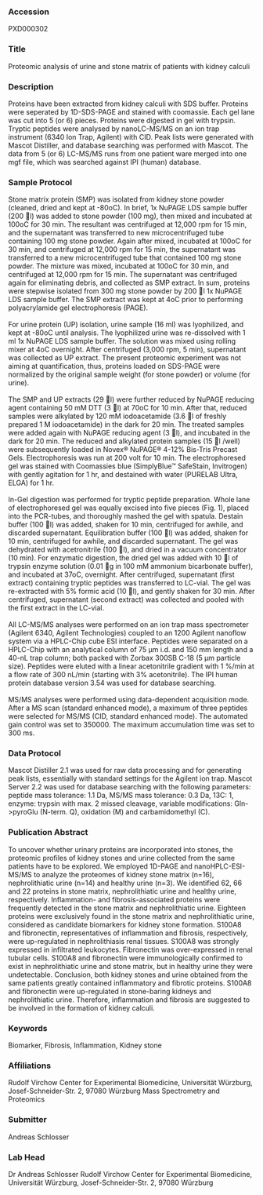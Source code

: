 ### Accession
PXD000302

### Title
Proteomic analysis of urine and stone matrix of patients with kidney calculi

### Description
Proteins have been extracted from kidney calculi with SDS buffer. Proteins were seperated by 1D-SDS-PAGE and stained with coomassie. Each gel lane was cut into 5 (or 6) pieces. Proteins were digested in gel with trypsin. Tryptic peptides were analysed by nanoLC-MS/MS on an ion trap instrument (6340 Ion Trap, Agilent) with CID. Peak lists were generated with Mascot Distiller, and database searching was performed with Mascot. The data from 5 (or 6) LC-MS/MS runs from one patient ware merged into one mgf file, which was searched against IPI (human) database.

### Sample Protocol
Stone matrix protein (SMP) was isolated from kidney stone powder (cleaned, dried and kept at -80oC).  In brief, 1x NuPAGE LDS sample buffer (200 l) was added to stone powder (100 mg), then mixed and incubated at 100oC for 30 min.  The resultant was centrifuged at 12,000 rpm for 15 min, and the supernatant was transferred to new microcentrifuged tube containing 100 mg stone powder.  Again after mixed, incubated at 100oC for 30 min, and centrifuged at 12,000 rpm for 15 min, the supernatant was transferred to a new microcentrifuged tube that contained 100 mg stone powder.  The mixture was mixed, incubated at 100oC for 30 min, and centrifuged at 12,000 rpm for 15 min.  The supernatant was centrifuged again for eliminating debris, and collected as SMP extract.  In sum, proteins were stepwise isolated from 300 mg stone powder by 200 l 1x NuPAGE LDS sample buffer.  The SMP extract was kept at 4oC prior to performing polyacrylamide gel electrophoresis (PAGE).<br><br>For urine protein (UP) isolation, urine sample (16 ml) was lyophilized, and kept at -80oC until analysis.  The lyophilized urine was re-dissolved with 1 ml 1x NuPAGE LDS sample buffer.  The solution was mixed using rolling mixer at 4oC overnight.  After centrifuged (3,000 rpm, 5 min), supernatant was collected as UP extract.  The present proteomic experiment was not aiming at quantification, thus, proteins loaded on SDS-PAGE were normalized by the original sample weight (for stone powder) or volume (for urine).<br><br>The SMP and UP extracts (29 l) were further reduced by NuPAGE reducing agent containing 50 mM DTT (3 l) at 70oC for 10 min.  After that, reduced samples were alkylated by 120 mM iodoacetamide (3.6 l of freshly prepared 1 M iodoacetamide) in the dark for 20 min.  The treated samples were added again with NuPAGE reducing agent (3 l), and incubated in the dark for 20 min.  The reduced and alkylated protein samples (15 l /well) were subsequently loaded in Novex® NuPAGE® 4-12% Bis-Tris Precast Gels.  Electrophoresis was run at 200 volt for 10 min.  The electrophoresed gel was stained with Coomassies blue (SimplyBlue™ SafeStain, Invitrogen) with gently agitation for 1 hr, and destained with water (PURELAB Ultra, ELGA) for 1 hr.<br><br>In-Gel digestion was performed for tryptic peptide preparation.  Whole lane of electrophoresed gel was equally excised into five pieces (Fig. 1), placed into the PCR-tubes, and thoroughly mashed the gel with spatula.  Destain buffer (100 l) was added, shaken for 10 min, centrifuged for awhile, and discarded supernatant.  Equilibration buffer (100 l) was added, shaken for 10 min, centrifuged for awhile, and discarded supernatant.  The gel was dehydrated with acetronitrile (100 l), and dried in a vacuum concentrator (10 min).  For enzymatic digestion, the dried gel was added with 10 l of trypsin enzyme solution (0.01 g in 100 mM ammonium bicarbonate buffer), and incubated at 37oC, overnight.  After centrifuged, supernatant (first extract) containing tryptic peptides was transferred to LC-vial.  The gel was re-extracted with 5% formic acid (10 l), and gently shaken for 30 min.  After centrifuged, supernatant (second extract) was collected and pooled with the first extract in the LC-vial.<br><br>All LC-MS/MS analyses were performed on an ion trap mass spectrometer (Agilent 6340, Agilent Technologies) coupled to an 1200 Agilent nanoflow system via a HPLC-Chip cube ESI interface.  Peptides were separated on a HPLC-Chip with an analytical column of 75 µm i.d. and 150 mm length and a 40-nL trap column; both packed with Zorbax 300SB C-18 (5 µm particle size).  Peptides were eluted with a linear acetonitrile gradient with 1 %/min at a flow rate of 300 nL/min (starting with 3% acetonitrile).  The IPI human protein database version 3.54 was used for database searching.<br><br>MS/MS analyses were performed using data-dependent acquisition mode.  After a MS scan (standard enhanced mode), a maximum of three peptides were selected for MS/MS (CID, standard enhanced mode).  The automated gain control was set to 350000. The maximum accumulation time was set to 300 ms.

### Data Protocol
Mascot Distiller 2.1 was used for raw data processing and for generating peak lists, essentially with standard settings for the Agilent ion trap.  Mascot Server 2.2 was used for database searching with the following parameters: peptide mass tolerance: 1.1 Da, MS/MS mass tolerance: 0.3 Da, 13C: 1, enzyme: trypsin with max. 2 missed cleavage, variable modifications: Gln->pyroGlu (N-term. Q), oxidation (M) and carbamidomethyl (C).

### Publication Abstract
To uncover whether urinary proteins are incorporated into stones, the proteomic profiles of kidney stones and urine collected from the same patients have to be explored. We employed 1D-PAGE and nanoHPLC-ESI-MS/MS to analyze the proteomes of kidney stone matrix (n=16), nephrolithiatic urine (n=14) and healthy urine (n=3). We identified 62, 66 and 22 proteins in stone matrix, nephrolithiatic urine and healthy urine, respectively. Inflammation- and fibrosis-associated proteins were frequently detected in the stone matrix and nephrolithiatic urine. Eighteen proteins were exclusively found in the stone matrix and nephrolithiatic urine, considered as candidate biomarkers for kidney stone formation. S100A8 and fibronectin, representatives of inflammation and fibrosis, respectively, were up-regulated in nephrolithiasis renal tissues. S100A8 was strongly expressed in infiltrated leukocytes. Fibronectin was over-expressed in renal tubular cells. S100A8 and fibronectin were immunologically confirmed to exist in nephrolithiatic urine and stone matrix, but in healthy urine they were undetectable. Conclusion, both kidney stones and urine obtained from the same patients greatly contained inflammatory and fibrotic proteins. S100A8 and fibronectin were up-regulated in stone-baring kidneys and nephrolithiatic urine. Therefore, inflammation and fibrosis are suggested to be involved in the formation of kidney calculi.

### Keywords
Biomarker, Fibrosis, Inflammation, Kidney stone

### Affiliations
Rudolf Virchow Center for Experimental Biomedicine, Universität Würzburg, Josef-Schneider-Str. 2, 97080 Würzburg
Mass Spectrometry and Proteomics

### Submitter
Andreas Schlosser

### Lab Head
Dr Andreas Schlosser
Rudolf Virchow Center for Experimental Biomedicine, Universität Würzburg, Josef-Schneider-Str. 2, 97080 Würzburg


